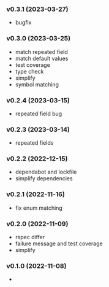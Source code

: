 ###  v0.3.1  (2023-03-27)
- bugfix

###  v0.3.0  (2023-03-25)
- match repeated field
- match default values
- test coverage
- type check
- simplify
- symbol matching

###  v0.2.4  (2023-03-15)
- repeated field bug

###  v0.2.3  (2023-03-14)
- repeated fields

###  v0.2.2  (2022-12-15)
- dependabot and lockfile
- simplify dependencies

###  v0.2.1  (2022-11-16)
- fix enum matching

###  v0.2.0  (2022-11-09)
- rspec differ
- failure message and test coverage
- simplify

###  v0.1.0  (2022-11-08)
-

